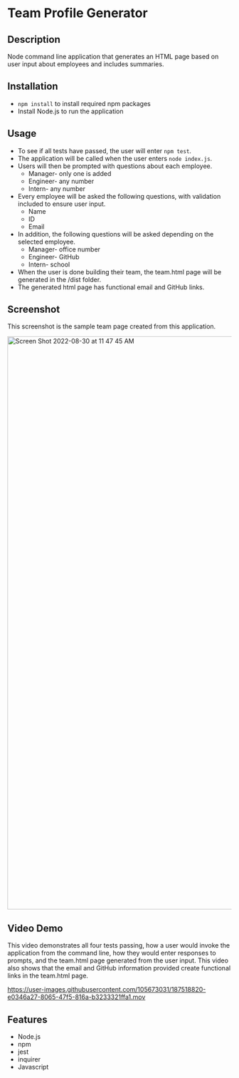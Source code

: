 # Team Profile Generator

  ## Description

  Node command line application that generates an HTML page based on user input about employees and includes summaries.

  ## Installation

   * `npm install` to install required npm packages
   *  Install Node.js to run the application

  ## Usage

   * To see if all tests have passed, the user will enter `npm test`.
   * The application will be called when the user enters `node index.js`.
   * Users will then be prompted with questions about each employee.
     * Manager- only one is added
     * Engineer- any number
     * Intern- any number
   * Every employee will be asked the following questions, with validation included to ensure user input.
     * Name
     * ID
     * Email
   * In addition, the following questions will be asked depending on the selected employee.
     * Manager- office number
     * Engineer- GitHub
     * Intern- school
   * When the user is done building their team, the team.html page will be generated in the /dist folder.
   * The generated html page has functional email and GitHub links.
  
  ## Screenshot
  
  This screenshot is the sample team page created from this application.
  
  <img width="1287" alt="Screen Shot 2022-08-30 at 11 47 45 AM" src="https://user-images.githubusercontent.com/105673031/187518637-49ba91cd-8579-4cdd-bf89-e4c90ea2f74a.png">

  
  ## Video Demo
  
  This video demonstrates all four tests passing, how a user would invoke the application from the command line, how they would enter responses to prompts, and the team.html page generated from the user input.
  This video also shows that the email and GitHub information provided create functional links in the team.html page.

  https://user-images.githubusercontent.com/105673031/187518820-e0346a27-8065-47f5-816a-b3233321ffa1.mov 

  ## Features

   * Node.js
   * npm
   * jest
   * inquirer
   * Javascript
